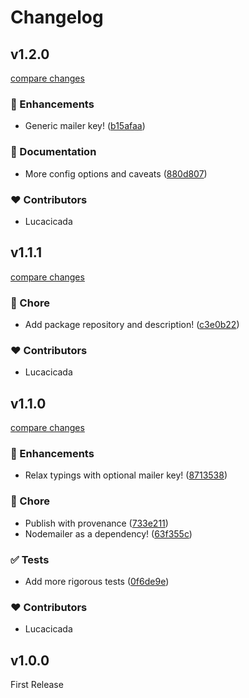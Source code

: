 # Changelog


## v1.2.0

[compare changes](https://github.com/wefixers/mail/compare/v1.1.1...v1.2.0)


### 🚀 Enhancements

  - Generic mailer key! ([b15afaa](https://github.com/wefixers/mail/commit/b15afaa))

### 📖 Documentation

  - More config options and caveats ([880d807](https://github.com/wefixers/mail/commit/880d807))

### ❤️  Contributors

- Lucacicada

## v1.1.1

[compare changes](https://github.com/wefixers/mail/compare/v1.1.0...v1.1.1)


### 🏡 Chore

  - Add package repository and description! ([c3e0b22](https://github.com/wefixers/mail/commit/c3e0b22))

### ❤️  Contributors

- Lucacicada

## v1.1.0

[compare changes](https://github.com/wefixers/mail/compare/v1.0.0...v1.1.0)


### 🚀 Enhancements

  - Relax typings with optional mailer key! ([8713538](https://github.com/wefixers/mail/commit/8713538))

### 🏡 Chore

  - Publish with provenance ([733e211](https://github.com/wefixers/mail/commit/733e211))
  - Nodemailer as a dependency! ([63f355c](https://github.com/wefixers/mail/commit/63f355c))

### ✅ Tests

  - Add more rigorous tests ([0f6de9e](https://github.com/wefixers/mail/commit/0f6de9e))

### ❤️  Contributors

- Lucacicada

## v1.0.0

First Release
